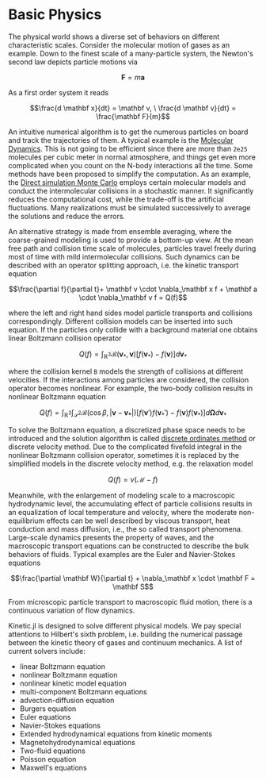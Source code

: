 # Basic Physics

The physical world shows a diverse set of behaviors on different characteristic scales.
Consider the molecular motion of gases as an example.
Down to the finest scale of a many-particle system, the Newton's second law depicts particle motions via
```math
\mathbf{F} = m \mathbf{a}
```

As a first order system it reads
```math
\frac{d \mathbf x}{dt} = \mathbf v, \ \frac{d \mathbf v}{dt} = \frac{\mathbf F}{m}
```

An intuitive numerical algorithm is to get the numerous particles on board and track the trajectories of them.
A typical example is the [Molecular Dynamics](https://en.wikipedia.org/wiki/Molecular_dynamics).
This is not going to be efficient since there are more than `2e25` molecules per cubic meter in normal atmosphere, and things get even more complicated when you count on the N-body interactions all the time.
Some methods have been proposed to simplify the computation.
As an example, the [Direct simulation Monte Carlo](https://en.wikipedia.org/wiki/Direct_simulation_Monte_Carlo) employs certain molecular models and conduct the intermolecular collisions in a stochastic manner.
It significantly reduces the computational cost, while the trade-off is the artificial fluctuations.
Many realizations must be simulated successively to average the solutions and reduce the errors.


An alternative strategy is made from ensemble averaging, where the coarse-grained modeling is used to provide a bottom-up view.
At the mean free path and collision time scale of molecules, particles travel freely during most of time with mild intermolecular collisions.
Such dynamics can be described with an operator splitting approach, i.e. the kinetic transport equation
```math
\frac{\partial f}{\partial t}+ \mathbf v \cdot \nabla_\mathbf x f + \mathbf a \cdot \nabla_\mathbf v f = Q(f)
```
where the left and right hand sides model particle transports and collisions correspondingly.
Different collision models can be inserted into such equation.
If the particles only collide with a background material one obtains linear Boltzmann collision operator
```math
Q(f)=\int_{\mathbb R^3} \mathcal B(\mathbf v_*, \mathbf v) \left[ f(\mathbf v_*)-f(\mathbf v)\right] d\mathbf v_*
```
where the collision kernel `B` models the strength of collisions at different velocities. 
If the interactions among particles are considered, the collision operator becomes nonlinear. 
For example, the two-body collision results in nonlinear Boltzmann equation
```math
Q(f)=\int_{\mathbb R^3} \int_{\mathcal S^2} \mathcal B(\cos \beta, |\mathbf{v}-\mathbf{v_*}|) \left[ f(\mathbf v')f(\mathbf v_*')-f(\mathbf v)f(\mathbf v_*)\right] d\mathbf \Omega d\mathbf v_*
```
To solve the Boltzmann equation, a discretized phase space needs to be introduced and the solution algorithm is called [discrete ordinates method](https://en.wikipedia.org/wiki/Discrete_ordinates_method) or discrete velocity method.
Due to the complicated fivefold integral in the nonlinear Boltzmann collision operator, sometimes it is replaced by the simplified models in the discrete velocity method, e.g. the relaxation model
```math
Q(f) = \nu (\mathcal M - f)
```


Meanwhile, with the enlargement of modeling scale to a macroscopic hydrodynamic level, the accumulating effect of particle collisions results in an equalization of local temperature and velocity,
where the moderate non-equilibrium effects can be well described by viscous transport, heat conduction and mass diffusion,
i.e., the so called transport phenomena. 
Large-scale dynamics presents the property of waves, and the macroscopic transport equations can be constructed to describe the bulk behaviors of fluids.
Typical examples are the Euler and Navier-Stokes equations
```math
\frac{\partial \mathbf W}{\partial t} + \nabla_\mathbf x \cdot \mathbf F = \mathbf S
```
From microscopic particle transport to macroscopic fluid motion, there is a continuous variation of flow dynamics. 


Kinetic.jl is designed to solve different physical models.
We pay special attentions to Hilbert's sixth problem, i.e. building the numerical passage between the kinetic theory of gases and continuum mechanics. 
A list of current solvers include:
- linear Boltzmann equation
- nonlinear Boltzmann equation
- nonlinear kinetic model equation
- multi-component Boltzmann equations
- advection-diffusion equation
- Burgers equation
- Euler equations
- Navier-Stokes equations
- Extended hydrodynamical equations from kinetic moments
- Magnetohydrodynamical equations
- Two-fluid equations
- Poisson equation
- Maxwell's equations
